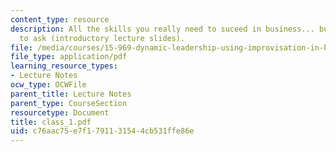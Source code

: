 ```yaml
---
content_type: resource
description: All the skills you really need to suceed in business... but were afraid
  to ask (introductory lecture slides).
file: /media/courses/15-969-dynamic-leadership-using-improvisation-in-business-fall-2004/c76aac75e7f1791131544cb531ffe86e_class_1.pdf
file_type: application/pdf
learning_resource_types:
- Lecture Notes
ocw_type: OCWFile
parent_title: Lecture Notes
parent_type: CourseSection
resourcetype: Document
title: class_1.pdf
uid: c76aac75-e7f1-7911-3154-4cb531ffe86e
---
```

